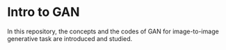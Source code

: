 # Intro to GAN
In this repository, the concepts and the codes of GAN for image-to-image generative task are introduced and studied.
